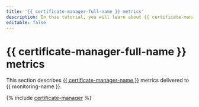 ```yaml
---
title: '{{ certificate-manager-full-name }} metrics'
description: In this tutorial, you will learn about {{ certificate-manager-name }} metrics.
editable: false
---
```


# {{ certificate-manager-full-name }} metrics

This section describes [{{ certificate-manager-name }}](../../certificate-manager/) metrics delivered to {{ monitoring-name }}.

{% include [certificate-manager](../../_includes/monitoring/metrics-ref/certificate-manager.md) %}